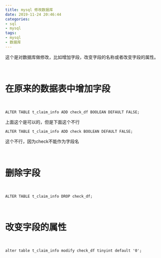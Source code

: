 ```yaml
---
title: mysql 修改数据库
date: 2019-11-24 20:46:44
categories:
- sql
- mysql
tags:
- mysql
- 数据库
---
```

这个是对数据库做修改，比如增加字段，改变字段的名称或者改变字段的属性。

<!-- more -->

<br/>

# 在原来的数据表中增加字段

<br/>

	ALTER TABLE t_claim_info ADD check_df BOOLEAN DEFAULT FALSE;

上面这个是可以的，但是下面这个不行

	ALTER TABLE t_claim_info ADD check BOOLEAN DEFAULT FALSE;

这个不行，因为check不能作为字段名

<br/>

# 删除字段

<br/>

	ALTER TABLE t_claim_info DROP check_df;

<br/>

# 改变字段的属性

<br/>

	alter table t_claim_info modify check_df tinyint default '0';
